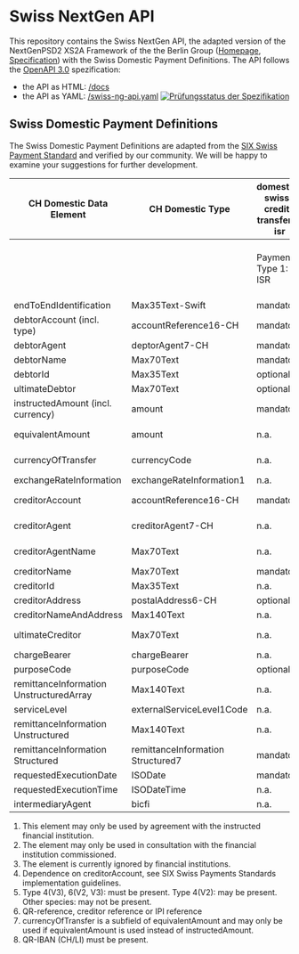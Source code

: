 # Swiss NextGen API

This repository contains the Swiss NextGen API, the adapted version of the NextGenPSD2 XS2A Framework of the the Berlin Group ([Homepage](https://www.berlin-group.org/nextgenpsd2-downloads), [Specification](https://openbankingproject-ch.github.io/obp-apis/berlin-group.html)) with the Swiss Domestic Payment Definitions. The API
follows the [OpenAPI 3.0](https://github.com/OAI/OpenAPI-Specification/blob/master/versions/3.0.2.md)
spezification:
* the API as HTML: [/docs](https://openbankingproject-ch.github.io/obp-apis)
* the API as YAML: [/swiss-ng-api.yaml](https://github.com/openbankingproject-ch/obp-apis/raw/master/swiss-ng-api.yaml)
[![Prüfungsstatus der Spezifikation](https://travis-ci.com/openbankingproject-ch/obp-apis.svg?branch=master "Prüfungsstatus der Spezifikation")](https://travis-ci.com/openbankingproject-ch/obp-apis)

## Swiss Domestic Payment Definitions

The Swiss Domestic Payment Definitions are adapted from the [SIX Swiss Payment Standard](https://www.six-group.com/interbank-clearing/en/home/standardization/iso-payments/customer-bank/implementation-guidelines.html) and verified by our community. We will be happy to examine your suggestions for further development.

| CH Domestic Data Element                | CH Domestic Type                  | domestic-swiss-credit-transfers-isr | domestic-swiss-credit-transfers                 | domestic-swiss-credit-transfers-qr | domestic-swiss-foreign-credit-transfers | swiss-sepa-credit-transfers        | swiss-cross-border-credit-transfers |
| --------------------------------------- | --------------------------------- | ----------------------------------- | ----------------------------------------------- | --------------------------------------- | ----------------------------       | -----------------------------      |-------------------------------------|
|                                         |                                   | Payment Type 1: ISR                 | Payment Type 3: IBAN/postal account and IID/BIC | Payment Type 3: QR-bill            | Payment Type 4: Foreign currency        | Payment Type 5: Foreign SEPA       | Payment Type 6: Foreign             |
| endToEndIdentification                  | Max35Text-Swift                   | mandatory                           | mandatory                                       | mandatory                          | mandatory                               | mandatory                          | mandatory                           |
| debtorAccount (incl. type)              | accountReference16-CH             | mandatory                           | mandatory                                       | mandatory                          | mandatory                               | mandatory                          | mandatory                           |
| debtorAgent                             | deptorAgent7-CH                   | mandatory                           | mandatory                                       | mandatory                          | mandatory                               | mandatory                          | optional                            |
| debtorName                              | Max70Text                         | mandatory                           | mandatory                                       | mandatory                          | mandatory                               | mandatory                          | mandatory                           |
| debtorId                                | Max35Text                         | optional 3)                         | optional 3)                                     | optional 3)                        | optional 3)                             | optional 3)                        | optional 3)                         |
| ultimateDebtor                          | Max70Text                         | optional                            | optional                                        | optional                           | optional                                | optional                           | optional                            |
| instructedAmount (incl. currency)       | amount                            | mandatory                           | dependent 1)                                    | dependent 1)                       | dependent 1)                            | dependent 1)                       | dependent 1)                        |
| equivalentAmount                        | amount                            | n.a.                                | dependent 1)                                    | dependent 1)                       | dependent 1)                            | dependent 1)                       | dependent 1)                        |
| currencyOfTransfer                      | currencyCode                      | n.a.                                | dependent 1)                                    | dependent 1)                       | dependent 1)                            | dependent 1)                       | dependent 1)                        |
| exchangeRateInformation                 | exchangeRateInformation1          | n.a.                                | optional 2)                                     | optional 2)                        | optional 2)                             | optional 2)                        | optional 2)                         |
| creditorAccount                         | accountReference16-CH             | mandatory                           | mandatory 8)                                    | mandatory                          | mandatory                               | mandatory                          | mandatory                           |
| creditorAgent                           | creditorAgent7-CH                 | n.a.                                | dependent 4)                                    | dependent 4)                       | dependent 4)                            | dependent 4)                       | dependent 4)                        |
| creditorAgentName                       | Max70Text                         | n.a.                                | n.a.                                            | n.a.                               | dependent 5)                            | n.a.                               | dependent 5)                        |
| creditorName                            | Max70Text                         | mandatory                           | mandatory                                       | mandatory                          | mandatory                               | mandatory                          | mandatory                           |
| creditorId                              | Max35Text                         | n.a.                                | optional                                        | optional                           | optional                                | optional                           | optional                            |
| creditorAddress                         | postalAddress6-CH                 | optional                            | optional                                        | optional                           | optional                                | optional                           | optional                            |
| creditorNameAndAddress                  | Max140Text                        | n.a.                                | dependent                                       | dependent                          | dependent                               | dependent                          | dependent                           |
| ultimateCreditor                        | Max70Text                         | n.a.                                | optional                                        | n.a. (for future use)              | optional                                | optional                           | optional                            |
| chargeBearer                            | chargeBearer                      | n.a.                                | optional                                        | optional                           | optional                                | mandatory                          | optional                            |
| purposeCode                             | purposeCode                       | optional                            | optional                                        | optional                           | optional                                | optional                           | optional                            |
| remittanceInformation UnstructuredArray | Max140Text                        | n.a.                                | n.a.                                            | n.a.                               | n.a.                                    | n.a.                               | n.a.                                |
| serviceLevel                            | externalServiceLevel1Code         | n.a.                                | optional                                        | optional                           | optional                                | mandatory                          | optional                            |
| remittanceInformation Unstructured      | Max140Text                        | n.a.                                | optional                                        | n.a.                               | optional                                | optional                           | optional                            |
| remittanceInformation Structured        | remittanceInformation Structured7 | mandatory                           | optional                                        | mandatory 6)                       | optional                                | optional                           | optional                            |
| requestedExecutionDate                  | ISODate                           | mandatory                           | mandatory                                       | mandatory                          | mandatory                               | mandatory                          | mandatory                           |
| requestedExecutionTime                  | ISODateTime                       | n.a.                                | n.a.                                            | n.a.                               | n.a.                                    | n.a.                               | n.a.                                |
| intermediaryAgent                       | bicfi                             | n.a.                                | n.a.                                            | n.a.                               | optional 2)                             | n.a.                               | optional 2)                         |
      
1) This element may only be used by agreement with the instructed financial institution. 
2) The element may only be used in consultation with the financial institution commissioned.
3) The element is currently ignored by financial institutions.
4) Dependence on creditorAccount, see SIX Swiss Payments Standards implementation guidelines.
5) Type 4(V3), 6(V2, V3): must be present. Type 4(V2): may be present. Other species: may not be present.
6) QR-reference, creditor reference or IPI reference
7) currencyOfTransfer is a subfield of equivalentAmount and may only be used if equivalentAmount is used instead of instructedAmount.
8) QR-IBAN (CH/LI) must be present.